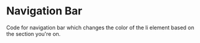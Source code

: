 # Navigation Bar

Code for navigation bar which changes the color of the li element based on the section you're on.
